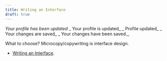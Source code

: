 ```yaml
---
title: Writing an Interface
draft: true
---
```


_Your profile has been updated_
_ Your profile is updated_
_ Profile updated_
_ Your changes are saved_
_ Your changes have been saved._

What to choose? Microcopy/copywriting is interface design.

- [Writing an Interface](http://blog.intercom.io/writing-an-interface/).
